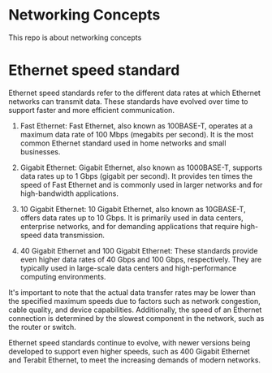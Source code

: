 # Networking Concepts
This repo is about networking concepts


# Ethernet speed standard

Ethernet speed standards refer to the different data rates at which Ethernet networks can transmit data. These standards have evolved over time to support faster and more efficient communication.

1. Fast Ethernet: Fast Ethernet, also known as 100BASE-T, operates at a maximum data rate of 100 Mbps (megabits per second). It is the most common Ethernet standard used in home networks and small businesses.

2. Gigabit Ethernet: Gigabit Ethernet, also known as 1000BASE-T, supports data rates up to 1 Gbps (gigabit per second). It provides ten times the speed of Fast Ethernet and is commonly used in larger networks and for high-bandwidth applications.

3. 10 Gigabit Ethernet: 10 Gigabit Ethernet, also known as 10GBASE-T, offers data rates up to 10 Gbps. It is primarily used in data centers, enterprise networks, and for demanding applications that require high-speed data transmission.

4. 40 Gigabit Ethernet and 100 Gigabit Ethernet: These standards provide even higher data rates of 40 Gbps and 100 Gbps, respectively. They are typically used in large-scale data centers and high-performance computing environments.

It's important to note that the actual data transfer rates may be lower than the specified maximum speeds due to factors such as network congestion, cable quality, and device capabilities. Additionally, the speed of an Ethernet connection is determined by the slowest component in the network, such as the router or switch.

Ethernet speed standards continue to evolve, with newer versions being developed to support even higher speeds, such as 400 Gigabit Ethernet and Terabit Ethernet, to meet the increasing demands of modern networks.